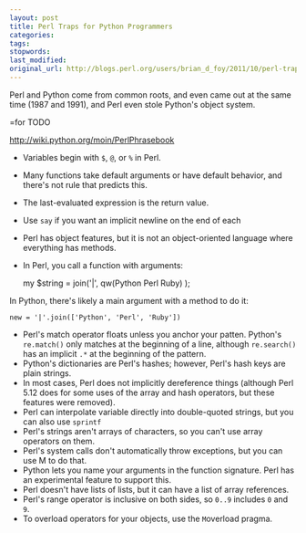 ```yaml
---
layout: post
title: Perl Traps for Python Programmers
categories:
tags:
stopwords:
last_modified:
original_url: http://blogs.perl.org/users/brian_d_foy/2011/10/perl-traps-for-python-programmers.html
---
```


Perl and Python come from common roots, and even came out at the same time (1987 and 1991), and Perl even stole Python's object system.



=for TODO

http://wiki.python.org/moin/PerlPhrasebook



* Variables begin with `$`, `@`, or `%` in Perl.
* Many functions take default arguments or have default behavior, and there's not rule that predicts this.
* The last-evaluated expression is the return value.
* Use `say` if you want an implicit newline on the end of each
* Perl has object features, but it is not an object-oriented language where everything has methods.



* In Perl, you call a function with arguments:

    my $string = join('|', qw(Python Perl Ruby) );

In Python, there's likely a main argument with a method to do it:

    new = '|'.join(['Python', 'Perl', 'Ruby'])



* Perl's match operator floats unless you anchor your patten. Python's `re.match()` only matches at the beginning of a line, although `re.search()` has an implicit `.*` at the beginning of the pattern.
* Python's dictionaries are Perl's hashes; however, Perl's hash keys are plain strings.
* In most cases, Perl does not implicitly dereference things (although Perl 5.12 does for some uses of the array and hash operators, but these features were removed).
* Perl can interpolate variable directly into double-quoted strings, but you can also use `sprintf`
* Perl's strings aren't arrays of characters, so you can't use array operators on them.
* Perl's system calls don't automatically throw exceptions, but you can use M<autodie> to do that.
* Python lets you name your arguments in the function signature. Perl has an experimental feature to support this.
* Perl doesn't have lists of lists, but it can have a list of array references.
* Perl's range operator is inclusive on both sides, so `0..9` includes `0` and `9`.
* To overload operators for your objects, use the `M`overload pragma.
